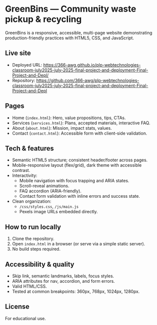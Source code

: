 # GreenBins — Community waste pickup & recycling

GreenBins is a responsive, accessible, multi-page website demonstrating production-friendly practices with HTML5, CSS, and JavaScript.

## Live site
- Deployed URL: https://366-awg.github.io/plp-webtechnologies-classroom-july2025-july-2025-final-project-and-deployment-Final-Project-and-Depl/
- Repository: https://github.com/366-awg/plp-webtechnologies-classroom-july2025-july-2025-final-project-and-deployment-Final-Project-and-Depl

## Pages
- Home (`index.html`): Hero, value propositions, tips, CTAs.
- Services (`services.html`): Plans, accepted materials, interactive FAQ.
- About (`about.html`): Mission, impact stats, values.
- Contact (`contact.html`): Accessible form with client-side validation.

## Tech & features
- Semantic HTML5 structure; consistent header/footer across pages.
- Mobile-responsive layout (flex/grid), dark theme with accessible contrast.
- Interactivity:
  - Mobile navigation with focus trapping and ARIA states.
  - Scroll-reveal animations.
  - FAQ accordion (ARIA-friendly).
  - Contact form validation with inline errors and success state.
- Clean organization:
  - `/css/styles.css`, `/js/main.js`
  - Pexels image URLs embedded directly.

## How to run locally
1. Clone the repository.
2. Open `index.html` in a browser (or serve via a simple static server).
3. No build steps required.

## Accessibility & quality
- Skip link, semantic landmarks, labels, focus styles.
- ARIA attributes for nav, accordion, and form errors.
- Valid HTML/CSS.
- Tested at common breakpoints: 360px, 768px, 1024px, 1280px.

## License
For educational use.

